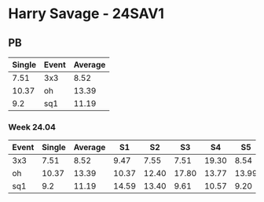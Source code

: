 # Harry Savage - 24SAV1

## PB
|Single|Event|Average|
|----|----|----|
|7.51|3x3|8.52|
|10.37|oh|13.39|
|9.2|sq1|11.19|
### Week 24.04
|Event|Single|Average|S1|S2|S3|S4|S5|
|-----|-------|------|--|--|--|--|--|
|3x3|7.51|8.52|9.47|7.55|7.51|19.30|8.54|
|oh|10.37|13.39|10.37|12.40|17.80|13.77|13.99|
|sq1|9.2|11.19|14.59|13.40|9.61|10.57|9.20|
